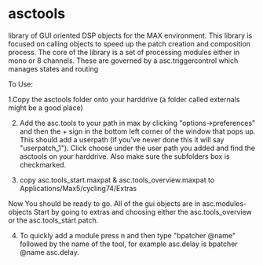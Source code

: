 # asctools
library of GUI oriented DSP objects for the MAX environment. This library is focused on calling objects to speed up the patch creation and composition process.
The core of the library is a set of processing modules either in mono or 8 channels. These are governed by a asc.triggercontrol which manages states and routing

To Use:

1.Copy the asctools folder onto your harddrive (a folder called externals might be a good place)

2. Add the asc.tools to your path in max by clicking "options->preferences"  and then the + sign in the bottom left corner of the window that pops up. This should add a userpath (if you've never done this it will say "userpatch_1"). Click choose under the user path you added and find the asctools on your harddrive. Also make sure the subfolders box is checkmarked.

3. copy asc.tools_start.maxpat & asc.tools_overview.maxpat to Applications/Max5/cycling74/Extras

Now You should be ready to go. All of the gui objects are in asc.modules-objects
Start by going to extras and choosing either the asc.tools_overview or the asc.tools_start patch.

4. To quickly add a module press n and then type "bpatcher @name" followed by the name of the tool, for example asc.delay is bpatcher @name asc.delay.
